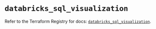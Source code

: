 # `databricks_sql_visualization`

Refer to the Terraform Registry for docs: [`databricks_sql_visualization`](https://registry.terraform.io/providers/databricks/databricks/1.65.1/docs/resources/sql_visualization).
